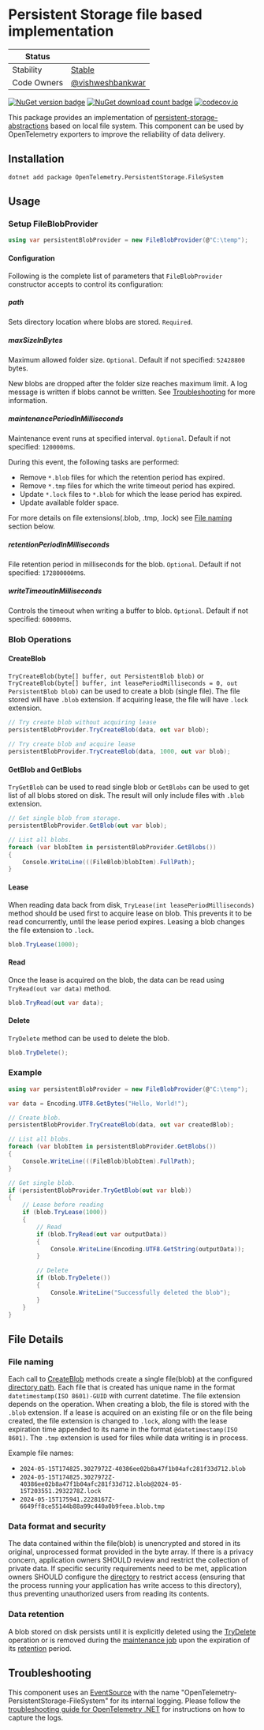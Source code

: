 # Persistent Storage file based implementation

| Status        |           |
| ------------- |-----------|
| Stability     |  [Stable](../../README.md#stable)|
| Code Owners   |  [@vishweshbankwar](https://github.com/vishweshbankwar)|

[![NuGet version badge](https://img.shields.io/nuget/v/OpenTelemetry.PersistentStorage.FileSystem)](https://www.nuget.org/packages/OpenTelemetry.PersistentStorage.FileSystem)
[![NuGet download count badge](https://img.shields.io/nuget/dt/OpenTelemetry.PersistentStorage.FileSystem)](https://www.nuget.org/packages/OpenTelemetry.PersistentStorage.FileSystem)
[![codecov.io](https://codecov.io/gh/open-telemetry/opentelemetry-dotnet-contrib/branch/main/graphs/badge.svg?flag=unittests-PersistentStorage)](https://app.codecov.io/gh/open-telemetry/opentelemetry-dotnet-contrib?flags[0]=unittests-PersistentStorage)

This package provides an implementation of
[persistent-storage-abstractions](../OpenTelemetry.PersistentStorage.Abstractions/README.md#Persistent-Storage-Abstractions)
based on local file system. This component can be used by OpenTelemetry
exporters to improve the reliability of data delivery.

## Installation

```shell
dotnet add package OpenTelemetry.PersistentStorage.FileSystem
```

## Usage

### Setup FileBlobProvider

```csharp
using var persistentBlobProvider = new FileBlobProvider(@"C:\temp");
```

#### Configuration

Following is the complete list of parameters that `FileBlobProvider` constructor
accepts to control its configuration:

##### path

Sets directory location where blobs are stored. `Required`.

##### maxSizeInBytes

Maximum allowed folder size. `Optional`. Default if not specified: `52428800`
bytes.

New blobs are dropped after the folder size reaches maximum limit. A log message
is written if blobs cannot be written. See [Troubleshooting](#troubleshooting)
for more information.

##### maintenancePeriodInMilliseconds

Maintenance event runs at specified interval. `Optional`. Default if not
specified: `120000`ms.

During this event, the following tasks are performed:

* Remove `*.blob` files for which the retention period has expired.
* Remove `*.tmp` files for which the write timeout period has expired.
* Update `*.lock` files to `*.blob` for which the lease period has expired.
* Update available folder space.

For more details on file extensions(.blob, .tmp, .lock) see [File
naming](#file-naming) section below.

##### retentionPeriodInMilliseconds

File retention period in milliseconds for the blob. `Optional`. Default if not
specified: `172800000`ms.

##### writeTimeoutInMilliseconds

Controls the timeout when writing a buffer to blob. `Optional`. Default if not
specified: `60000`ms.

### Blob Operations

#### CreateBlob

`TryCreateBlob(byte[] buffer, out PersistentBlob blob)` or `TryCreateBlob(byte[]
buffer, int leasePeriodMilliseconds = 0, out PersistentBlob blob)` can be used
to create a blob (single file). The file stored will have `.blob`
extension. If acquiring lease, the file will have `.lock` extension.

```csharp
// Try create blob without acquiring lease
persistentBlobProvider.TryCreateBlob(data, out var blob);

// Try create blob and acquire lease
persistentBlobProvider.TryCreateBlob(data, 1000, out var blob);
```

#### GetBlob and GetBlobs

`TryGetBlob` can be used to read single blob or `GetBlobs` can be used to get list
of all blobs stored on disk. The result will only include files with `.blob`
extension.

```csharp
// Get single blob from storage.
persistentBlobProvider.GetBlob(out var blob);

// List all blobs.
foreach (var blobItem in persistentBlobProvider.GetBlobs())
{
    Console.WriteLine(((FileBlob)blobItem).FullPath);
}
```

#### Lease

When reading data back from disk, `TryLease(int leasePeriodMilliseconds)` method
should be used first to acquire lease on blob. This prevents it to be read
concurrently, until the lease period expires. Leasing a blob changes the file
extension to `.lock`.

```csharp
blob.TryLease(1000);
```

#### Read

Once the lease is acquired on the blob, the data can be read using
`TryRead(out var data)` method.

```csharp
blob.TryRead(out var data);
```

#### Delete

`TryDelete` method can be used to delete the blob.

```csharp
blob.TryDelete();
```

### Example

```csharp
using var persistentBlobProvider = new FileBlobProvider(@"C:\temp");

var data = Encoding.UTF8.GetBytes("Hello, World!");

// Create blob.
persistentBlobProvider.TryCreateBlob(data, out var createdBlob);

// List all blobs.
foreach (var blobItem in persistentBlobProvider.GetBlobs())
{
    Console.WriteLine(((FileBlob)blobItem).FullPath);
}

// Get single blob.
if (persistentBlobProvider.TryGetBlob(out var blob))
{
    // Lease before reading
    if (blob.TryLease(1000))
    {
        // Read
        if (blob.TryRead(out var outputData))
        {
            Console.WriteLine(Encoding.UTF8.GetString(outputData));
        }

        // Delete
        if (blob.TryDelete())
        {
            Console.WriteLine("Successfully deleted the blob");
        }
    }
}
```

## File Details

### File naming

Each call to [CreateBlob](#createblob) methods create a single file(blob) at the
configured [directory path](#path). Each file that is created has unique name in
the format `datetimestamp(ISO 8601)-GUID` with current datetime. The file
extension depends on the operation. When creating a blob, the file is stored
with the `.blob` extension. If a lease is acquired on an existing file or on the
file being created, the file extension is changed to `.lock`, along with the
lease expiration time appended to its name in the format `@datetimestamp(ISO
8601)`. The `.tmp` extension is used for files while data writing is in process.

Example file names:

* `2024-05-15T174825.3027972Z-40386ee02b8a47f1b04afc281f33d712.blob`
* `2024-05-15T174825.3027972Z-40386ee02b8a47f1b04afc281f33d712.blob@2024-05-15T203551.2932278Z.lock`
* `2024-05-15T175941.2228167Z-6649ff8ce55144b88a99c440a0b9feea.blob.tmp`

### Data format and security

The data contained within the file(blob) is unencrypted and stored in its
original, unprocessed format provided in the byte array. If there is a privacy
concern, application owners SHOULD review and restrict the collection of private
data. If specific security requirements need to be met, application owners
SHOULD configure the [directory](#path) to restrict access (ensuring that the
process running your application has write access to this directory), thus
preventing unauthorized users from reading its contents.

### Data retention

A blob stored on disk persists until it is explicitly deleted using the
[TryDelete](#delete) operation or is removed during the [maintenance
job](#maintenanceperiodinmilliseconds) upon the expiration of its
[retention](#retentionperiodinmilliseconds) period.

## Troubleshooting

This component uses an
[EventSource](https://docs.microsoft.com/dotnet/api/system.diagnostics.tracing.eventsource)
with the name "OpenTelemetry-PersistentStorage-FileSystem" for its internal
logging. Please follow the [troubleshooting guide for OpenTelemetry
.NET](https://github.com/open-telemetry/opentelemetry-dotnet/tree/main/src/OpenTelemetry#troubleshooting)
for instructions on how to capture the logs.
